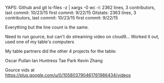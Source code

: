 YAPS:
Github and git ls-files -z | xargs -0 wc -l: 2362 lines, 3 contributors, last commit: 10/23/15 first commit: 9/22/15
Gitstats: 2363 lines, 3 contributors, last commit: 10/23/15 first commit: 9/22/15

Everything but the line count is the same.

Need to run gource, but can't do streaming video on cloud9...
Worked it out, used one of my table's computers

My table partners did the other 4 projects for the table:

Oscar Pullan
Ian Huntress
Tae Park
Kevin Zhang

Gource vids at
https://plus.google.com/u/0/105803790461761986434/videos
